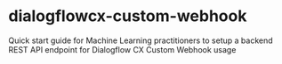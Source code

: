 # dialogflowcx-custom-webhook
Quick start guide for Machine Learning practitioners to setup  a backend REST API endpoint for Dialogflow CX Custom Webhook usage
